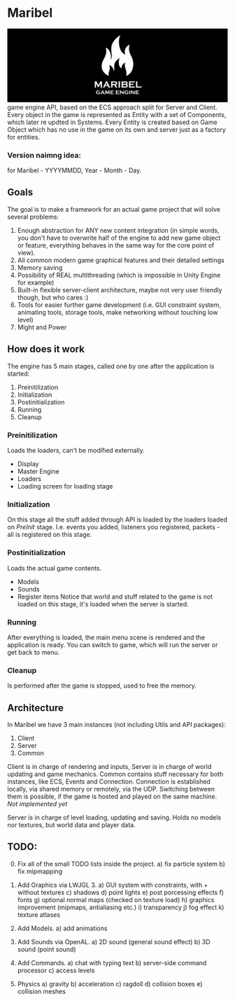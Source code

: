 # Maribel
![alt text](https://github.com/Alkrist/maribel/blob/master/logo.png)
game engine API, based on the ECS approach split for Server and Client. Every object in the game is represented as Entity with a set of Components, which later re updted in
Systems. Every Entity is created based on Game Object which has no use in the game on its own and server just as a factory for entities.
### Version naimng idea:
for Maribel - YYYYMMDD, Year - Month - Day. 

## Goals
The goal is to make a framework for an actual game project that will solve several problems:
1. Enough abstraction for ANY new content integration (in simple words, you don't have to overwrite half of the engine to add new game object or feature, everything behaves in the same way for the core point of view).
2. All common modern game graphical features and their detailed settings
3. Memory saving
4. Possibility of REAL multithreading (which is impossible in Unity Engine for example)
5. Built-in flexible server-client architecture, maybe not very user friendly though, but who cares :)
6. Tools for easier further game development (i.e. GUI constraint system, animating tools, storage tools, make networking without touching low level)
7. Might and Power

## How does it work
The engine has 5 main stages, called one by one after the application is started:

1. Preinitilization
2. Initialization
3. Postinitialization
4. Running
5. Cleanup

### Preinitilization
Loads the loaders, can't be modified externally.
* Display
* Master Engine
* Loaders
* Loading screen for loading stage

### Initialization
On this stage all the stuff added through API is loaded by the loaders loaded on _PreInit_ stage.
I.e. events you added, listeners you registered, packets - all is registered on this stage.

### Postinitialization
Loads the actual game contents.
* Models
* Sounds
* Register items
Notice that world and stuff related to the game is not loaded on this stage, it's loaded when the server is started.

### Running
After everything is loaded, the main menu scene is rendered and the application is ready. You can switch to game, which will run the server or get back to menu.

### Cleanup
Is performed after the game is stopped, used to free the memory.

## Architecture
In Maribel we have 3 main instances (not including Utils and API packages): 
1. Client
2. Server
3. Common

Client is in charge of rendering and inputs, Server is in charge of world updating and game mechanics. Common contains stuff necessary for both instances, like
ECS, Events and Connection. 
Connection is established locally, via shared memory or remotely, via the UDP. Switching between them is possible, if the game is hosted and played on the same machine. _Not implemented yet_

Server is in charge of level loading, updating and saving. Holds no models nor textures, but world data and player data.

## TODO:
0. Fix all of the small TODO lists inside the project.
a) fix particle system
b) fix mipmapping

6. Add Graphics via LWJGL 3.
a) GUI system with constraints, with + without textures
c) shadows
d) point lights
e) post porcessing effects
f) fonts
g) optional normal maps (checked on texture load)
h) graphics improvement (mipmaps, antialiasing etc.)
i) transparency
j) fog effect
k) texture atlases

7. Add Models.
a) add animations

8. Add Sounds via OpenAL.
a) 2D sound (general sound effect)
b) 3D sound (point sound)

9. Add Commands.
a) chat with typing text
b) server-side command processor
c) access levels

10. Physics
a) gravity
b) acceleration
c) ragdoll
d) collision boxes
e) collision meshes
